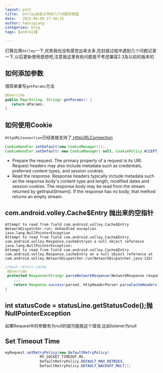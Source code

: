 ```yaml
---
layout: post
title:  Volley自定义中的几个问题的原因
date:   2015-06-09 17:30:15
author: haoxiqiang
categories: blog
tags: [android]

---
```

打算应用`Volley`一下,优势我也没有感觉出来太多,在封装过程中遇到几个问题记录一下,以后更新使用感想吧,注意我这里有些问题是不考虑兼容2.3及以前的版本的

<!-- more -->

## 如何添加参数

很简单重写`getParams`方法
``` java
@Override
public Map<String, String> getParams() {
   return mParams;
}
```

## 如何使用Cookie

`HttpURLConnection`已经直接支持了,[HttpURLConnection](http://developer.android.com/reference/java/net/HttpURLConnection.html)
``` java
CookieHandler.setDefault(new CookieManager()); 
CookieHandler.setDefault( new CookieManager( null, CookiePolicy.ACCEPT_ALL ) );
```

* Prepare the request. The primary property of a request is its URI. Request headers may also include metadata such as credentials, preferred content types, and session cookies.
* Read the response. Response headers typically include metadata such as the response body's content type and length, modified dates and session cookies. The response body may be read from the stream returned by getInputStream(). If the response has no body, that method returns an empty stream.

## com.android.volley.Cache$Entry 抛出来的空指针
```
Attempt to read from field com.android.volley.Cache$Entry NetworkDispatcher.run: Unhandled exception java.lang.NullPointerException
Attempt to read from field com.android.volley.Cache$Entry com.android.volley.Response.cacheEntryon a null object reference java.lang.NullPointerException: 
Attempt to read from field com.android.volley.Cache$Entry com.android.volley.Response.cacheEntry on a null object reference at com.android.volley.NetworkDispatcher.run(NetworkDispatcher.java:126)
```
``` java
//must return cache
 @Override
 protected Response<String> parseNetworkResponse(NetworkResponse response) {
	...
	return Response.success(parsed, HttpHeaderParser.parseCacheHeaders(response));
}
```
##  int statusCode = statusLine.getStatusCode();抛NullPointerException

如果Request中的参数有为null的就可能报这个错误,比如listener为null

## Set Timeout Time
``` java
myRequest.setRetryPolicy(new DefaultRetryPolicy(
                MY_SOCKET_TIMEOUT_MS, 
                DefaultRetryPolicy.DEFAULT_MAX_RETRIES, 
                DefaultRetryPolicy.DEFAULT_BACKOFF_MULT));
```